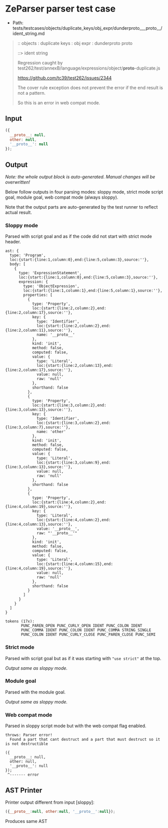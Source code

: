 # ZeParser parser test case

- Path: tests/testcases/objects/duplicate_keys/obj_expr/dunderproto___proto__/ident_string.md

> :: objects : duplicate keys : obj expr : dunderproto proto
>
> ::> ident string
>
> Regression caught by test262/test/annexB/language/expressions/object/__proto__-duplicate.js
>
> https://github.com/tc39/test262/issues/2344
>
> The cover rule exception does not prevent the error if the end result is not a pattern.
>
> So this is an error in web compat mode.

## Input

`````js
({
  __proto__: null,
  other: null,
  '__proto__': null
});
`````

## Output

_Note: the whole output block is auto-generated. Manual changes will be overwritten!_

Below follow outputs in four parsing modes: sloppy mode, strict mode script goal, module goal, web compat mode (always sloppy).

Note that the output parts are auto-generated by the test runner to reflect actual result.

### Sloppy mode

Parsed with script goal and as if the code did not start with strict mode header.

`````
ast: {
  type: 'Program',
  loc:{start:{line:1,column:0},end:{line:5,column:3},source:''},
  body: [
    {
      type: 'ExpressionStatement',
      loc:{start:{line:1,column:0},end:{line:5,column:3},source:''},
      expression: {
        type: 'ObjectExpression',
        loc:{start:{line:1,column:1},end:{line:5,column:1},source:''},
        properties: [
          {
            type: 'Property',
            loc:{start:{line:2,column:2},end:{line:2,column:17},source:''},
            key: {
              type: 'Identifier',
              loc:{start:{line:2,column:2},end:{line:2,column:11},source:''},
              name: '__proto__'
            },
            kind: 'init',
            method: false,
            computed: false,
            value: {
              type: 'Literal',
              loc:{start:{line:2,column:13},end:{line:2,column:17},source:''},
              value: null,
              raw: 'null'
            },
            shorthand: false
          },
          {
            type: 'Property',
            loc:{start:{line:3,column:2},end:{line:3,column:13},source:''},
            key: {
              type: 'Identifier',
              loc:{start:{line:3,column:2},end:{line:3,column:7},source:''},
              name: 'other'
            },
            kind: 'init',
            method: false,
            computed: false,
            value: {
              type: 'Literal',
              loc:{start:{line:3,column:9},end:{line:3,column:13},source:''},
              value: null,
              raw: 'null'
            },
            shorthand: false
          },
          {
            type: 'Property',
            loc:{start:{line:4,column:2},end:{line:4,column:19},source:''},
            key: {
              type: 'Literal',
              loc:{start:{line:4,column:2},end:{line:4,column:13},source:''},
              value: '__proto__',
              raw: "'__proto__'"
            },
            kind: 'init',
            method: false,
            computed: false,
            value: {
              type: 'Literal',
              loc:{start:{line:4,column:15},end:{line:4,column:19},source:''},
              value: null,
              raw: 'null'
            },
            shorthand: false
          }
        ]
      }
    }
  ]
}

tokens (17x):
       PUNC_PAREN_OPEN PUNC_CURLY_OPEN IDENT PUNC_COLON IDENT
       PUNC_COMMA IDENT PUNC_COLON IDENT PUNC_COMMA STRING_SINGLE
       PUNC_COLON IDENT PUNC_CURLY_CLOSE PUNC_PAREN_CLOSE PUNC_SEMI
`````

### Strict mode

Parsed with script goal but as if it was starting with `"use strict"` at the top.

_Output same as sloppy mode._

### Module goal

Parsed with the module goal.

_Output same as sloppy mode._

### Web compat mode

Parsed in sloppy script mode but with the web compat flag enabled.

`````
throws: Parser error!
  Found a part that cant destruct and a part that must destruct so it is not destructible

({
  __proto__: null,
  other: null,
  '__proto__': null
});
 ^------- error
`````


## AST Printer

Printer output different from input [sloppy]:

````js
({__proto__:null, other:null, '__proto__':null});
````

Produces same AST
